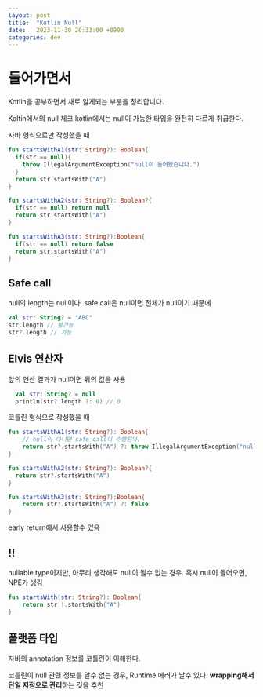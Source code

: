```yaml
---
layout: post
title:  "Kotlin Null"
date:   2023-11-30 20:33:00 +0900
categories: dev
---
```


# 들어가면서
Kotlin을 공부하면서 새로 알게되는 부분을 정리합니다.

Koltin에서의 null 체크
kotlin에서는 null이 가능한 타입을 완전히 다르게 취급한다.

자바 형식으로만 작성했을 때

~~~ kotlin
fun startsWithA1(str: String?): Boolean{
  if(str == null){
    throw IllegalArgumentException("null이 들어왔습니다.")
  }
  return str.startsWith("A")
}

fun startsWithA2(str: String?): Boolean?{
  if(str == null) return null
  return str.startsWith("A")
}

fun startsWithA3(str: String?):Boolean{
  if(str == null) return false
  return str.startsWith("A")
}
~~~

## Safe call

null의 length는 null이다.
safe call은 null이면 전체가 null이기 때문에

~~~ kotlin
val str: String? = "ABC"
str.length // 불가능
str?.length // 가능
~~~

## Elvis 연산자

앞의 연산 결과가 null이면 뒤의 값을 사용

~~~ kotlin
  val str: String? = null
  println(str?.length ?: 0) // 0
~~~

코틀린 형식으로 작성했을 때

~~~ kotlin
fun startsWithA1(str: String?): Boolean{
    // null이 아니면 safe call이 수행된다.
    return str?.startsWith("A") ?: throw IllegalArgumentException("null이 들어왔습니다.")
}

fun startsWithA2(str: String?): Boolean?{
  return str?.startsWith("A")
}

fun startsWithA3(str: String?):Boolean{
    return str?.startsWith("A") ?: false
}
~~~

early return에서 사용할수 있음

## !!

nullable type이지만, 아무리 생각해도 null이 될수 없는 경우.
혹시 null이 들어오면, NPE가 생김
~~~ kotlin
fun startsWith(str: String?): Boolean{
    return str!!.startsWith("A")
}
~~~

## 플랫폼 타입
자바의 annotation 정보를 코틀린이 이해한다.

코틀린이 null 관련 정보를 알수 없는 경우, Runtime 에러가 날수 있다.
**wrapping해서 단일 지점으로 관리**하는 것을 추천